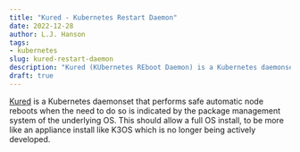 ```yaml
---
title: "Kured - Kubernetes Restart Daemon"
date: 2022-12-28
author: L.J. Hanson
tags:
- kubernetes
slug: kured-restart-daemon
description: "Kured (KUbernetes REboot Daemon) is a Kubernetes daemonset that performs safe automatic node reboots when the need to do so is indicated by the package management system of the underlying OS."
draft: true
---
```


[Kured](https://github.com/kubereboot/kured) is a Kubernetes daemonset that performs safe automatic node reboots when the need to do so is indicated by the package management system of the underlying OS.
This should allow a full OS install, to be more like an appliance install like K3OS which is no longer being actively developed.
